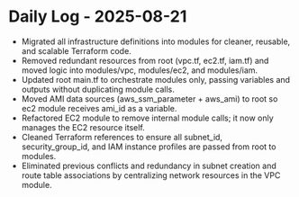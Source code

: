 # Daily Log - 2025-08-21

- Migrated all infrastructure definitions into modules for cleaner, reusable, and scalable Terraform code.
- Removed redundant resources from root (vpc.tf, ec2.tf, iam.tf) and moved logic into modules/vpc, modules/ec2, and modules/iam.
- Updated root main.tf to orchestrate modules only, passing variables and outputs without duplicating module calls.
- Moved AMI data sources (aws_ssm_parameter + aws_ami) to root so ec2 module receives ami_id as a variable.
- Refactored EC2 module to remove internal module calls; it now only manages the EC2 resource itself.
- Cleaned Terraform references to ensure all subnet_id, security_group_id, and IAM instance profiles are passed from root to modules.
- Eliminated previous conflicts and redundancy in subnet creation and route table associations by centralizing network resources in the VPC module.